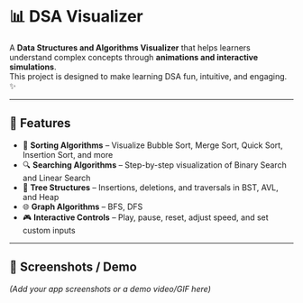 # 📊 DSA Visualizer

A **Data Structures and Algorithms Visualizer** that helps learners understand complex concepts through **animations and interactive simulations**.  
This project is designed to make learning DSA fun, intuitive, and engaging. ✨

---

## 🚀 Features
- 🔢 **Sorting Algorithms** – Visualize Bubble Sort, Merge Sort, Quick Sort, Insertion Sort, and more  
- 🔍 **Searching Algorithms** – Step-by-step visualization of Binary Search and Linear Search  
- 🌳 **Tree Structures** – Insertions, deletions, and traversals in BST, AVL, and Heap  
- 🌐 **Graph Algorithms** – BFS, DFS  
- 🎮 **Interactive Controls** – Play, pause, reset, adjust speed, and set custom inputs  

---



## 📸 Screenshots / Demo
*(Add your app screenshots or a demo video/GIF here)*  


